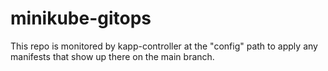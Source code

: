 # minikube-gitops

This repo is monitored by kapp-controller at the "config" path to apply any manifests that show up there on the main branch.